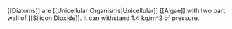 [[Diatoms]] are [[Unicellular Organisms|Unicellular]] [[Algae]] with two part wall of [[Silicon Dioxide]]. It can withstand 1.4 kg/m^2 of pressure. 